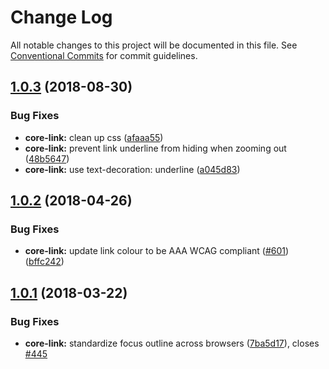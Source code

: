 # Change Log

All notable changes to this project will be documented in this file.
See [Conventional Commits](https://conventionalcommits.org) for commit guidelines.

<a name="1.0.3"></a>
## [1.0.3](https://github.com/telusdigital/tds/compare/@tds/core-link@1.0.2...@tds/core-link@1.0.3) (2018-08-30)


### Bug Fixes

* **core-link:** clean up css ([afaaa55](https://github.com/telusdigital/tds/commit/afaaa55))
* **core-link:** prevent link underline from hiding when zooming out ([48b5647](https://github.com/telusdigital/tds/commit/48b5647))
* **core-link:** use text-decoration: underline ([a045d83](https://github.com/telusdigital/tds/commit/a045d83))




<a name="1.0.2"></a>
## [1.0.2](https://github.com/telusdigital/tds/compare/@tds/core-link@1.0.1...@tds/core-link@1.0.2) (2018-04-26)


### Bug Fixes

* **core-link:** update link colour to be AAA WCAG compliant ([#601](https://github.com/telusdigital/tds/issues/601)) ([bffc242](https://github.com/telusdigital/tds/commit/bffc242))




<a name="1.0.1"></a>
## [1.0.1](https://github.com/telusdigital/tds/compare/@tds/core-link@1.0.0...@tds/core-link@1.0.1) (2018-03-22)


### Bug Fixes

* **core-link:** standardize focus outline across browsers ([7ba5d17](https://github.com/telusdigital/tds/commit/7ba5d17)), closes [#445](https://github.com/telusdigital/tds/issues/445)
